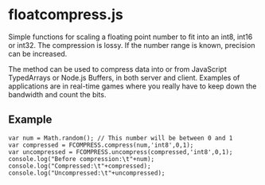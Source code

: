 # floatcompress.js

Simple functions for scaling a floating point number to fit into an int8, int16 or int32. The compression is lossy. If the number range is known, precision can be increased.
 
The method can be used to compress data into or from JavaScript TypedArrays or Node.js Buffers, in both server and client. Examples of applications are in real-time games where you really have to keep down the bandwidth and count the bits.

## Example
```
var num = Math.random(); // This number will be between 0 and 1
var compressed = FCOMPRESS.compress(num,'int8',0,1);
var uncompressed = FCOMPRESS.uncompress(compressed,'int8',0,1);
console.log("Before compression:\t"+num);
console.log("Compressed:\t"+compressed);
console.log("Uncompressed:\t"+uncompressed);
```